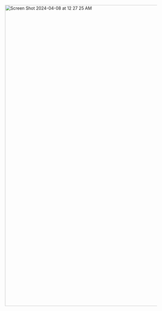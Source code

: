 <img width="996" alt="Screen Shot 2024-04-08 at 12 27 25 AM" src="https://github.com/Shaan6695/IS-219-HW8/assets/99844393/3c6a4a3d-4b1d-454f-8445-62d015dd6b8d">
